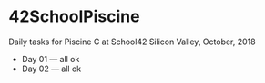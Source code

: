 # 42SchoolPiscine
Daily tasks for Piscine C at School42 Silicon Valley, October, 2018

* Day 01 — all ok
* Day 02 — all ok
